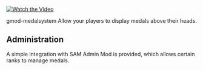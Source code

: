 [![Watch the Video](https://img.youtube.com/vi/blnX6v9DCmc/hqdefault.jpg)]([https://youtu.be/vt5fpE0bzSY](https://www.youtube.com/watch?v=blnX6v9DCmc))


gmod-medalsystem
Allow your players to display medals above their heads.

## Administration
A simple integration with SAM Admin Mod is provided, which allows certain ranks to manage medals.
